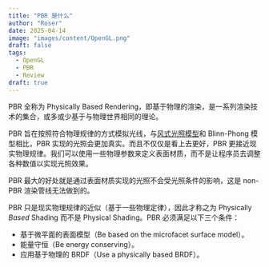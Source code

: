```yaml
---
title: "PBR 是什么"
author: "Roser"
date: 2025-04-14
image: "images/content/OpenGL.png"
draft: false
tags:
  - OpenGL
  - PBR
  - Review
draft: true
---
```

PBR 全称为 Physically Based Rendering，即基于物理的渲染，是一系列渲染技术的集合，或多或少基于与物理世界相同的理论。

PBR 旨在按照符合物理规律的方式模拟光线，与[风式光照模型](../Lighting/风式光照模型.md)和 Blinn-Phong 模型相比，PBR 实现的光照会更加真实。而且不仅仅是看上去更好，PBR 更接近现实物理规律。我们可以使用一些物理参数来定义表面材质，而不是让程序员去调整各种数值以实现光照效果。

PBR 最大的好处就是通过表面材质实现的光照不会受光照条件的影响，这是 non-PBR 渲染管线无法做到的。

PBR 只是现实物理规律的近似（基于一些物理定律），因此才称之为 Physically *Based* Shading 而不是 Physical Shading。PBR 必须满足以下三个条件：

- 基于微平面的表面模型（Be based on the microfacet surface model）。
- 能量守恒（Be energy conserving）。
- 应用基于物理的 BRDF（Use a physically based BRDF）。